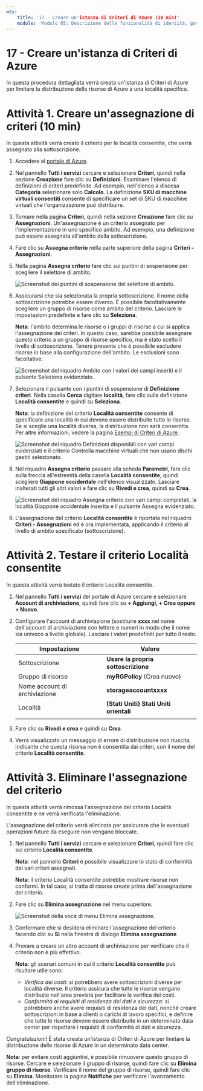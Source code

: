 ```yaml
---
wts:
    title: '17 - Creare un'istanza di Criteri di Azure (10 min)'
    module: 'Modulo 05: Descrizione delle funzionalità di identità, governance, privacy e conformità'
---
```

# 17 - Creare un'istanza di Criteri di Azure

In questa procedura dettagliata verrà creata un'istanza di Criteri di Azure per limitare la distribuzione delle risorse di Azure a una località specifica.

# Attività 1. Creare un'assegnazione di criteri (10 min)

In questa attività verrà creato il criterio per le località consentite, che verrà assegnato alla sottoscrizione. 

1. Accedere al [portale di Azure](https://portal.azure.com).

2. Nel pannello **Tutti i servizi** cercare e selezionare **Criteri**, quindi nella sezione **Creazione** fare clic su **Definizioni**.  Esaminare l'elenco di definizioni di criteri predefinite. Ad esempio, nell'elenco a discesa **Categoria** selezionare solo **Calcolo**. La definizione **SKU di macchine virtuali consentiti** consente di specificare un set di SKU di macchine virtuali che l'organizzazione può distribuire.

3. Tornare nella pagina **Criteri**, quindi nella sezione **Creazione** fare clic su **Assegnazioni**. Un'assegnazione è un criterio assegnato per l'implementazione in uno specifico ambito. Ad esempio, una definizione può essere assegnata all'ambito della sottoscrizione. 

4. Fare clic su **Assegna criterio** nella parte superiore della pagina **Criteri - Assegnazioni**.

5. Nella pagina **Assegna criterio** fare clic sui puntini di sospensione per scegliere il selettore di ambito.

    ![Screenshot dei puntini di sospensione del selettore di ambito.](../images/1401.png)

6. Assicurarsi che sia selezionata la propria sottoscrizione. Il nome della sottoscrizione potrebbe essere diverso. È possibile facoltativamente scegliere un gruppo di risorse come ambito del criterio. Lasciare le impostazioni predefinite e fare clic su **Seleziona**. 

    **Nota**: l'ambito determina le risorse o i gruppi di risorse a cui si applica l'assegnazione dei criteri. In questo caso, sarebbe possibile assegnare questo criterio a un gruppo di risorse specifico, ma è stato scelto il livello di sottoscrizione. Tenere presente che è possibile escludere risorse in base alla configurazione dell'ambito. Le esclusioni sono facoltative.

    ![Screenshot del riquadro Ambito con i valori dei campi inseriti e il pulsante Seleziona evidenziato. ](../images/1402.png)

7. Selezionare il pulsante con i puntini di sospensione di **Definizione criteri**. Nella casella **Cerca** digitare **località**, fare clic sulla definizione **Località consentite** e quindi su **Seleziona**.

    **Nota**: la definizione del criterio **Località consentite** consente di specificare una località in cui devono essere distribuite tutte le risorse. Se si sceglie una località diversa, la distribuzione non sarà consentita. Per altre informazioni, vedere la pagina [Esempi di Criteri di Azure](https://docs.microsoft.com/it-it/azure/governance/policy/samples/index).

   ![Screenshot del riquadro Definizioni disponibili con vari campi evidenziati e il criterio Controlla macchine virtuali che non usano dischi gestiti selezionato.](../images/1403.png)

8.  Nel riquadro **Assegna criterio** passare alla scheda **Parametri**, fare clic sulla freccia all'estremità della casella **Località consentite**, quindi scegliere **Giappone occidentale** nell'elenco visualizzato. Lasciare inalterati tutti gli altri valori e fare clic su **Rivedi e crea**, quindi su **Crea**.

    ![Screenshot del riquadro Assegna criterio con vari campi completati, la località Giappone occidentale inserita e il pulsante Assegna evidenziato.](../images/1404.png)

9. L'assegnazione del criterio **Località consentite** è riportata nel riquadro **Criteri - Assegnazioni** ed è ora implementata, applicando il criterio al livello di ambito specificato (sottoscrizione).

# Attività 2. Testare il criterio Località consentite

In questa attività verrà testato il criterio Località consentite. 

1. Nel pannello **Tutti i servizi** del portale di Azure cercare e selezionare **Account di archiviazione**, quindi fare clic su **+ Aggiungi, + Crea oppure + Nuovo**.

2. Configurare l'account di archiviazione (sostituire **xxxx** nel nome dell'account di archiviazione con lettere e numeri in modo che il nome sia univoco a livello globale). Lasciare i valori predefiniti per tutto il resto. 

    | Impostazione | Valore | 
    | --- | --- |
    | Sottoscrizione | **Usare la propria sottoscrizione** |
    | Gruppo di risorse | **myRGPolicy** (Crea nuovo) |
    | Nome account di archiviazione | **storageaccountxxxx** |
    | Località | **(Stati Uniti) Stati Uniti orientali** |
    | | |

3. Fare clic su **Rivedi e crea** e quindi su **Crea**. 

4. Verrà visualizzato un messaggio di errore di distribuzione non riuscita, indicante che questa risorsa non è consentita dai criteri, con il nome del criterio **Località consentite**.

# Attività 3. Eliminare l'assegnazione del criterio

In questa attività verrà rimossa l'assegnazione del criterio Località consentite e ne verrà verificata l'eliminazione. 

L'assegnazione del criterio verrà eliminata per assicurare che le eventuali operazioni future da eseguire non vengano bloccate.

1. Nel pannello **Tutti i servizi** cercare e selezionare **Criteri**, quindi fare clic sul criterio **Località consentite**.

    **Nota**: nel pannello **Criteri** è possibile visualizzare lo stato di conformità dei vari criteri assegnati.

    **Nota**: il criterio Località consentite potrebbe mostrare risorse non conformi. In tal caso, si tratta di risorse create prima dell'assegnazione del criterio.

2. Fare clic su **Elimina assegnazione** nel menu superiore.

   ![Screenshot della voce di menu Elimina assegnazione.](../images/1407.png)

3. Confermare che si desidera eliminare l'assegnazione del criterio facendo clic su **Sì** nella finestra di dialogo **Elimina assegnazione**

4. Provare a creare un altro account di archiviazione per verificare che il criterio non è più effettivo.

    **Nota**: gli scenari comuni in cui il criterio **Località consentite** può risultare utile sono: 
    - *Verifica dei costi*: si potrebbero avere sottoscrizioni diverse per località diverse. Il criterio assicura che tutte le risorse vengano distribuite nell'area prevista per facilitare la verifica dei costi. 
    - *Conformità ai requisiti di residenza dei dati e sicurezza*: si potrebbero anche avere requisiti di residenza dei dati, nonché creare sottoscrizioni in base a clienti o carichi di lavoro specifici, e definire che tutte le risorse devono essere distribuite in un determinato data center per rispettare i requisiti di conformità di dati e sicurezza.

Congratulazioni! È stata creata un'istanza di Criteri di Azure per limitare la distribuzione delle risorse di Azure in un determinato data center.

**Nota**: per evitare costi aggiuntivi, è possibile rimuovere questo gruppo di risorse. Cercare e selezionare il gruppo di risorse, quindi fare clic su **Elimina gruppo di risorse**. Verificare il nome del gruppo di risorse, quindi fare clic su **Elimina**. Monitorare la pagina **Notifiche** per verificare l'avanzamento dell'eliminazione.
